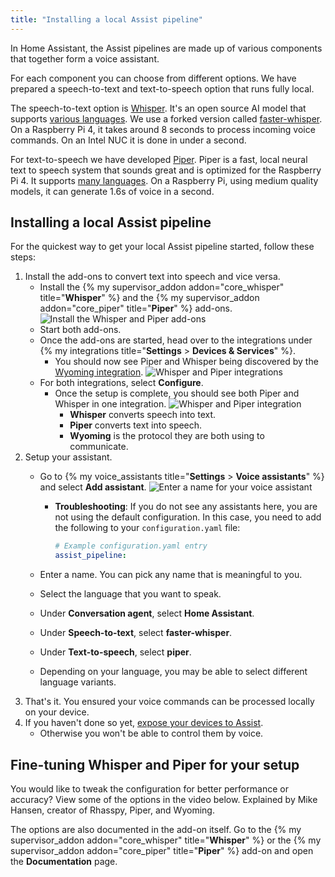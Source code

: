 ```yaml
---
title: "Installing a local Assist pipeline"
---
```


In Home Assistant, the Assist pipelines are made up of various components that together form a voice assistant.

For each component you can choose from different options. We have prepared a speech-to-text and text-to-speech option that runs fully local.

The speech-to-text option is [Whisper](https://github.com/openai/whisper). It's an open source AI model that supports [various languages](https://github.com/openai/whisper#available-models-and-languages). We use a forked version called [faster-whisper](https://github.com/guillaumekln/faster-whisper). On a Raspberry Pi 4, it takes around 8 seconds to process incoming voice commands. On an Intel NUC it is done in under a second.

For text-to-speech we have developed [Piper](https://github.com/rhasspy/piper). Piper is a fast, local neural text to speech system that sounds great and is optimized for the Raspberry Pi 4. It supports [many languages](https://rhasspy.github.io/piper-samples/). On a Raspberry Pi, using medium quality models, it can generate 1.6s of voice in a second.

## Installing a local Assist pipeline

For the quickest way to get your local Assist pipeline started, follow these steps:

1. Install the add-ons to convert text into speech and vice versa.
   * Install the {% my supervisor_addon addon="core_whisper" title="**Whisper**" %} and the {% my supervisor_addon addon="core_piper" title="**Piper**" %} add-ons.
      ![Install the Whisper and Piper add-ons](/images/assist/piper-whisper-install-01.png)
   * Start both add-ons.
   * Once the add-ons are started, head over to the integrations under {% my integrations title="**Settings** > **Devices & Services**" %}.
      * You should now see Piper and Whisper being discovered by the [Wyoming integration](/integrations/wyoming/).
      ![Whisper and Piper integrations](/images/assist/piper-whisper-install-02.png)
   * For both integrations, select **Configure**.
      * Once the setup is complete, you should see both Piper and Whisper in one integration. 
         ![Whisper and Piper integration](/images/assist/piper-whisper-install-03.png)
           * **Whisper** converts speech into text. 
           * **Piper** converts text into speech. 
           * **Wyoming** is the protocol they are both using to communicate.
1. Setup your assistant.
   * Go to {% my voice_assistants title="**Settings** > **Voice assistants**" %} and select **Add assistant**.
   ![Enter a name for your voice assistant](/images/assist/piper-whisper-install-05.png)

     * **Troubleshooting**: If you do not see any assistants here, you are not using the default configuration. In this case, you need to add the following to your `configuration.yaml` file:

        ```yaml
        # Example configuration.yaml entry
        assist_pipeline:
        ```
        
   * Enter a name. You can pick any name that is meaningful to you.
   * Select the language that you want to speak.
   * Under **Conversation agent**, select **Home Assistant**.
   * Under **Speech-to-text**, select **faster-whisper**.
   * Under **Text-to-speech**, select **piper**.
   * Depending on your language, you may be able to select different language variants.
1. That's it. You ensured your voice commands can be processed locally on your device.
1. If you haven't done so yet, [expose your devices to Assist](/docs/assist/voice_remote_expose_devices/#exposing-your-devices).
   * Otherwise you won't be able to control them by voice.


## Fine-tuning Whisper and Piper for your setup

You would like to tweak the configuration for better performance or accuracy?
View some of the options in the video below. Explained by Mike Hansen, creator of Rhasspy, Piper, and Wyoming.

<lite-youtube videoid="Tk-pnm7FY7c" videoStartAt="1589" videotitle="Configure your local Assist pipeline for your setup"></lite-youtube>

The options are also documented in the add-on itself. Go to the {% my supervisor_addon addon="core_whisper" title="**Whisper**" %} or the {% my supervisor_addon addon="core_piper" title="**Piper**" %} add-on and open the **Documentation** page.
